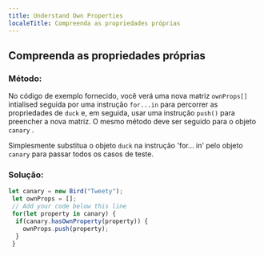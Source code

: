 ```yaml
---
title: Understand Own Properties
localeTitle: Compreenda as propriedades próprias
---
```

## Compreenda as propriedades próprias

### Método:

No código de exemplo fornecido, você verá uma nova matriz `ownProps[]` intialised seguida por uma instrução `for...in` para percorrer as propriedades de `duck` e, em seguida, usar uma instrução `push()` para preencher a nova matriz. O mesmo método deve ser seguido para o objeto `canary` .

Simplesmente substitua o objeto `duck` na instrução 'for… in' pelo objeto `canary` para passar todos os casos de teste.

### Solução:

```javascript
let canary = new Bird("Tweety"); 
 let ownProps = []; 
 // Add your code below this line 
 for(let property in canary) { 
  if(canary.hasOwnProperty(property)) { 
    ownProps.push(property); 
  } 
 } 

```